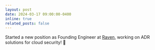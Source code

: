 ```yaml
---
layout: post
date: 2024-03-17 09:00:00-0400
inline: true
related_posts: false
---
```


Started a new position as Founding Engineer at [Raven](https://raven.io/), working on ADR solutions for cloud security! 🚀
